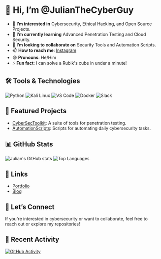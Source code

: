 # 👋 Hi, I’m @JulianTheCyberGuy

- 👀 **I’m interested in** Cybersecurity, Ethical Hacking, and Open Source Projects.
- 🌱 **I’m currently learning** Advanced Penetration Testing and Cloud Security.
- 💞️ **I’m looking to collaborate on** Security Tools and Automation Scripts.
- 📫 **How to reach me**: [Instagram](https://www.instagram.com/julianflorezcamel/)
- 😄 **Pronouns**: He/Him
- ⚡ **Fun fact**: I can solve a Rubik's cube in under a minute!

## 🛠️ Tools & Technologies
![Python](https://img.shields.io/badge/Python-3776AB?style=for-the-badge&logo=python&logoColor=white)
![Kali Linux](https://img.shields.io/badge/Kali_Linux-557C94?style=for-the-badge&logo=linux&logoColor=white)
![VS Code](https://img.shields.io/badge/Visual_Studio_Code-0078d7?style=for-the-badge&logo=visual-studio-code&logoColor=white)
![Docker](https://img.shields.io/badge/Docker-2496ED?style=for-the-badge&logo=docker&logoColor=white)
![Slack](https://img.shields.io/badge/Slack-4A154B?style=for-the-badge&logo=slack&logoColor=white)

## 📂 Featured Projects
- [CyberSecToolkit](https://github.com/JulianTheCyberGuy/CyberSecToolkit): A suite of tools for penetration testing.
- [AutomationScripts](https://github.com/JulianTheCyberGuy/AutomationScripts): Scripts for automating daily cybersecurity tasks.

## 📊 GitHub Stats
![Julian's GitHub stats](https://github-readme-stats.vercel.app/api?username=JulianTheCyberGuy&show_icons=true&theme=radical)
![Top Languages](https://github-readme-stats.vercel.app/api/top-langs/?username=JulianTheCyberGuy&layout=compact&theme=radical)

## 🔗 Links
- [Portfolio](https://your-portfolio-link.com)
- [Blog](https://your-blog-link.com)

## 🤝 Let’s Connect
If you're interested in cybersecurity or want to collaborate, feel free to reach out or explore my repositories!

## 🚀 Recent Activity
[![GitHub Activity](https://activity-graph.herokuapp.com/graph?username=JulianTheCyberGuy&theme=radical)](https://github.com/JulianTheCyberGuy)

